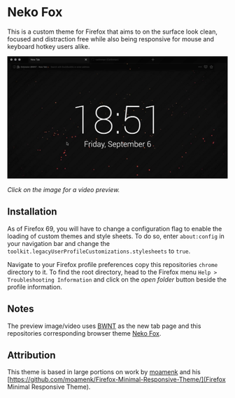 
# Neko Fox #

This is a custom theme for Firefox that aims to on the surface look clean,
focused and distraction free while also being responsive for mouse and keyboard
hotkey users alike.

[![](https://github.com/catlinman/neko-fox/blob/master/preview.jpg)](https://raw.githubusercontent.com/catlinman/neko-fox/master/preview.webm)

*Click on the image for a video preview.*

## Installation ##

As of Firefox 69, you will have to change a configuration flag to enable the
loading of custom themes and style sheets. To do so, enter `about:config` in
your navigation bar and change the
`toolkit.legacyUserProfileCustomizations.stylesheets` to `true`.

Navigate to your Firefox profile preferences copy this repositories `chrome`
directory to it. To find the root directory, head to the Firefox menu `Help >
Troubleshooting Information` and click on the *open folder* button beside the
profile information.

## Notes ##

The preview image/video uses [BWNT](https://addons.mozilla.org/en-US/firefox/addon/bwnt/) as the new tab page and this repositories corresponding browser theme [Neko Fox](https://addons.mozilla.org/en-US/firefox/addon/nekofox/).

## Attribution ##

This theme is based in large portions on work by
[moamenk](https://github.com/moamenk/) and his
[https://github.com/moamenk/Firefox-Minimal-Responsive-Theme/](Firefox Minimal
Responsive Theme).

